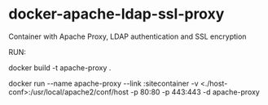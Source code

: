 # docker-apache-ldap-ssl-proxy
Container with Apache Proxy, LDAP authentication and SSL encryption


RUN:

docker build -t apache-proxy .

docker run --name apache-proxy --link <server-container>:sitecontainer -v <./host-conf>:/usr/local/apache2/conf/host -p 80:80 -p 443:443 -d apache-proxy
